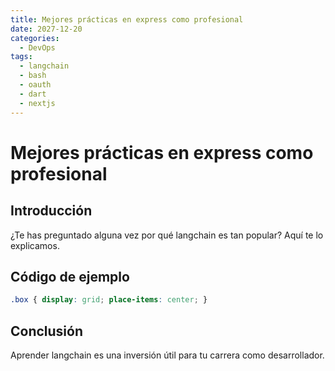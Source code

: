 ```yaml
---
title: Mejores prácticas en express como profesional
date: 2027-12-20
categories:
  - DevOps
tags:
  - langchain
  - bash
  - oauth
  - dart
  - nextjs
---
```


# Mejores prácticas en express como profesional

## Introducción

¿Te has preguntado alguna vez por qué langchain es tan popular? Aquí te lo explicamos.

## Código de ejemplo

```css
.box { display: grid; place-items: center; }
```

## Conclusión

Aprender langchain es una inversión útil para tu carrera como desarrollador.